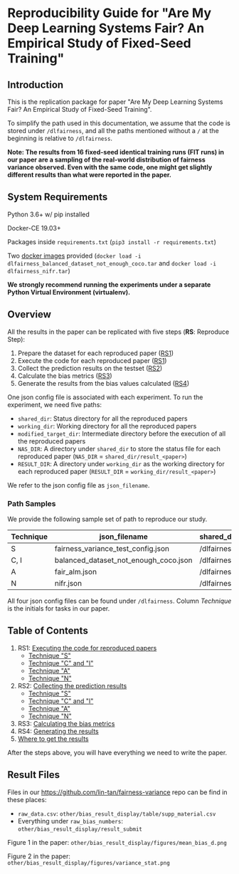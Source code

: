 # Reproducibility Guide for "Are My Deep Learning Systems Fair? An Empirical Study of Fixed-Seed Training"

## Introduction

This is the replication package for paper "Are My Deep Learning Systems Fair? An Empirical Study of Fixed-Seed Training".

To simplify the path used in this documentation, we assume that the code is stored under `/dlfairness`, and all the paths mentioned without a `/` at the beginning is relative to `/dlfairness`.

**Note: The results from 16 fixed-seed identical training runs (FIT runs) in our paper are a sampling of the real-world distribution of fairness variance observed. Even with the same code, one might get slightly different results than what were reported in the paper.**



## System Requirements

Python 3.6+ w/ pip installed

Docker-CE 19.03+

Packages inside `requirements.txt` (`pip3 install -r requirements.txt`)

Two [docker images](https://github.com/lin-tan/fairness-variance/releases/tag/docker_image) provided (`docker load -i dlfairness_balanced_dataset_not_enough_coco.tar` and `docker load -i dlfairness_nifr.tar`)

**We strongly recommend running the experiments under a separate Python Virtual Environment (virtualenv).**



## Overview

All the results in the paper can be replicated with five steps (**RS**: Reproduce Step):

1. Prepare the dataset for each reproduced paper ([RS1](#rs1-executing-code-for-reproduced-papers))
2. Execute the code for each reproduced paper ([RS1](#rs1-executing-code-for-reproduced-papers))
3. Collect the prediction results on the testset ([RS2](#rs2-collecting-prediction-results))
4. Calculate the bias metrics ([RS3](#rs3-bias-metric-calculation))
5. Generate the results from the bias values calculated ([RS4](#rs4-generate-final-results))



One json config file is associated with each experiment. To run the experiment, we need five paths:

* `shared_dir`: Status directory for all the reproduced papers
* `working_dir`: Working directory for all the reproduced papers
* `modified_target_dir`: Intermediate directory before the execution of all the reproduced papers
* `NAS_DIR`: A directory under `shared_dir` to store the status file for each reproduced paper (`NAS_DIR` = `shared_dir/result_<paper>`)
* `RESULT_DIR`: A directory under `working_dir` as the working directory for each reproduced paper (`RESULT_DIR` = `working_dir/result_<paper>`)

We refer to the json config file as `json_filename`.



### Path Samples

We provide the following sample set of path to reproduce our study.

| Technique | json_filename                         | shared_dir  | working_dir  | modified_target_dir | NAS_DIR              | RESULT_DIR            |
| --------- | ------------------------------------- | ----------- | ------------ | ------------------- | -------------------- | --------------------- |
| S         | fairness_variance_test_config.json    | /dlfairness | /working_dir | N/A                 | /dlfairness/result_s | /working_dir/result_s |
| C, I      | balanced_dataset_not_enough_coco.json | /dlfairness | /working_dir | /modified_dir       | /dlfairness/result_c | /working_dir/result_c |
| A         | fair_alm.json                         | /dlfairness | /working_dir | /modified_dir       | /dlfairness/result_a | /working_dir/result_a |
| N         | nifr.json                             | /dlfairness | /working_dir | /modified_dir       | /dlfairness/result_n | /working_dir/result_n |

All four json config files can be found under `/dlfairness`. Column _Technique_ is the initials for tasks in our paper.

## Table of Contents

1. RS1: [Executing the code for reproduced papers](<docs/RS1. Execute the code.md>)
    * [Technique "S"](<docs/RS1.1 Technique S.md>)
    * [Technique "C" and "I"](<docs/RS1.2 Technique C and I.md>)
    * [Technique "A"](<docs/RS1.3 Technique A.md>)
    * [Technique "N"](<docs/RS1.4 Technique N.md>)
2. RS2: [Collecting the prediction results](<docs/RS2. Collect prediction results.md>)
    * [Technique "S"](<docs/RS2.1 Technique S.md>)
    * [Technique "C" and "I"](<docs/RS2.2 Technique C and I.md>)
    * [Technique "A"](<docs/RS2.3 Technique A.md>)
    * [Technique "N"](<docs/RS2.4 Technique N.md>)
3. RS3: [Calculating the bias metrics](<docs/RS3. Bias metric calculation.md>)
4. RS4: [Generating the results](<docs/RS4. Generate final results.md>)
5. [Where to get the results](#result-files)

After the steps above, you will have everything we need to write the paper.

## Result Files

Files in our https://github.com/lin-tan/fairness-variance repo can be find in these places:

* `raw_data.csv`: `other/bias_result_display/table/supp_material.csv`
* Everything under `raw_bias_numbers`: `other/bias_result_display/result_submit`



Figure 1 in the paper: `other/bias_result_display/figures/mean_bias_d.png`

Figure 2 in the paper: `other/bias_result_display/figures/variance_stat.png`

